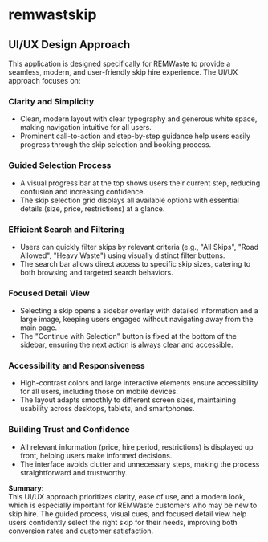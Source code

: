 # remwastskip

## UI/UX Design Approach

This application is designed specifically for REMWaste to provide a seamless, modern, and user-friendly skip hire experience. The UI/UX approach focuses on:

### Clarity and Simplicity
- Clean, modern layout with clear typography and generous white space, making navigation intuitive for all users.
- Prominent call-to-action and step-by-step guidance help users easily progress through the skip selection and booking process.

### Guided Selection Process
- A visual progress bar at the top shows users their current step, reducing confusion and increasing confidence.
- The skip selection grid displays all available options with essential details (size, price, restrictions) at a glance.

### Efficient Search and Filtering
- Users can quickly filter skips by relevant criteria (e.g., "All Skips", "Road Allowed", "Heavy Waste") using visually distinct filter buttons.
- The search bar allows direct access to specific skip sizes, catering to both browsing and targeted search behaviors.

### Focused Detail View
- Selecting a skip opens a sidebar overlay with detailed information and a large image, keeping users engaged without navigating away from the main page.
- The "Continue with Selection" button is fixed at the bottom of the sidebar, ensuring the next action is always clear and accessible.

### Accessibility and Responsiveness
- High-contrast colors and large interactive elements ensure accessibility for all users, including those on mobile devices.
- The layout adapts smoothly to different screen sizes, maintaining usability across desktops, tablets, and smartphones.

### Building Trust and Confidence
- All relevant information (price, hire period, restrictions) is displayed up front, helping users make informed decisions.
- The interface avoids clutter and unnecessary steps, making the process straightforward and trustworthy.

**Summary:**  
This UI/UX approach prioritizes clarity, ease of use, and a modern look, which is especially important for REMWaste customers who may be new to skip hire. The guided process, visual cues, and focused detail view help users confidently select the right skip for their needs, improving both conversion rates and customer satisfaction.